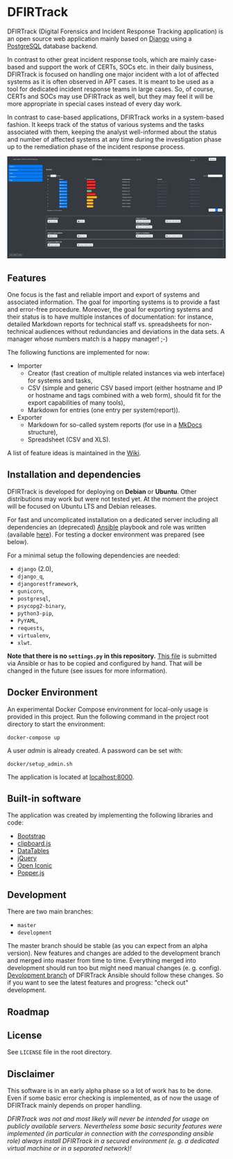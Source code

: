 # DFIRTrack

DFIRTrack (Digital Forensics and Incident Response Tracking application) is an open source web application mainly based on [Django](https://www.djangoproject.com/) using a [PostgreSQL](https://www.postgresql.org/) database backend.

In contrast to other great incident response tools, which are mainly case-based and support the work of CERTs, SOCs etc. in their daily business, DFIRTrack is focused on handling one major incident with a lot of affected systems as it is often observed in APT cases. It is meant to be used as a tool for dedicated incident response teams in large cases. So, of course, CERTs and SOCs may use DFIRTrack as well, but they may feel it will be more appropriate in special cases instead of every day work.

In contrast to case-based applications, DFIRTrack works in a system-based fashion. It keeps track of the status of various systems and the tasks associated with them, keeping the analyst well-informed about the status and number of affected systems at any time during the investigation phase up to the remediation phase of the incident response process.

![Systems list view](dfirtrack_docs/images/systems_list.png)

## Features

One focus is the fast and reliable import and export of systems and associated information. The goal for importing systems is to provide a fast and error-free procedure. Moreover, the goal for exporting systems and their status is to have multiple instances of documentation: for instance, detailed Markdown reports for technical staff vs. spreadsheets for non-technical audiences without redundancies and deviations in the data sets. A manager whose numbers match is a happy manager! ;-)

The following functions are implemented for now:

* Importer
    * Creator (fast creation of multiple related instances via web interface) for systems and tasks,
    * CSV (simple and generic CSV based import (either hostname and IP or hostname and tags combined with a web form), should fit for the export capabilities of many tools),
    * Markdown for entries (one entry per system(report)).
* Exporter
    * Markdown for so-called system reports (for use in a [MkDocs](https://www.mkdocs.org/) structure),
    * Spreadsheet (CSV and XLS).

A list of feature ideas is maintained in the [Wiki](https://github.com/stuhli/dfirtrack/wiki/Roadmap).

## Installation and dependencies

DFIRTrack is developed for deploying on **Debian** or **Ubuntu**. Other distributions may work but were not tested yet. At the moment the project will be focused on Ubuntu LTS and Debian releases.

For fast and uncomplicated installation on a dedicated server including all dependencies an (deprecated) [Ansible](https://docs.ansible.com/ansible/latest/) playbook and role was written (available [here](https://github.com/stuhli/dfirtrack_ansible)). For testing a docker environment was prepared (see below).

For a minimal setup the following dependencies are needed:

* `django` (2.0),
* `django_q`,
* `djangorestframework`,
* `gunicorn`,
* `postgresql`,
* `psycopg2-binary`,
* `python3-pip`,
* `PyYAML`,
* `requests`,
* `virtualenv`,
* `xlwt`.

**Note that there is no `settings.py` in this repository.** [This file](https://github.com/stuhli/dfirtrack_ansible/blob/master/roles/dfirtrack/templates/settings.py.j2) is submitted via Ansible or has to be copied and configured by hand. That will be changed in the future (see issues for more information).

## Docker Environment

An experimental Docker Compose environment for local-only usage is provided in this project. Run the following command
in the project root directory to start the environment:

```
docker-compose up
```

A user *admin* is already created. A password can be set with:

```
docker/setup_admin.sh
```

The application is located at [localhost:8000](http://localhost:8000).

## Built-in software

The application was created by implementing the following libraries and code:

* [Bootstrap](https://github.com/twbs/bootstrap)
* [clipboard.js](https://github.com/zenorocha/clipboard.js)
* [DataTables](https://github.com/DataTables/DataTables)
* [jQuery](https://github.com/jquery/jquery)
* [Open Iconic](https://github.com/iconic/open-iconic)
* [Popper.js](https://github.com/FezVrasta/popper.js)

## Development

There are two main branches:

* `master`
* `development`

The master branch should be stable (as you can expect from an alpha version).
New features and changes are added to the development branch and merged into master from time to time.
Everything merged into development should run too but might need manual changes (e. g. config).
[Devolopment branch](https://github.com/stuhli/dfirtrack_ansible/tree/develop) of DFIRTrack Ansible should follow these changes.
So if you want to see the latest features and progress: "check out" development.

## Roadmap

## License

See `LICENSE` file in the root directory.

## Disclaimer

This software is in an early alpha phase so a lot of work has to be done. Even if some basic error checking is implemented, as of now the usage of DFIRTrack mainly depends on proper handling.

*DFIRTrack was not and most likely will never be intended for usage on publicly available servers. Nevertheless some basic security features were implemented (in particular in connection with the corresponding ansible role) always install DFIRTrack in a secured environment (e. g. a dedicated virtual machine or in a separated network)!*
